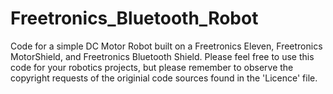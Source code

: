 # Freetronics_Bluetooth_Robot
Code for a simple DC Motor Robot built on a Freetronics Eleven, Freetronics MotorShield, and Freetronics Bluetooth Shield.
Please feel free to use this code for your robotics projects, but please remember to observe the copyright requests of the originial code sources found in the 'Licence' file.

